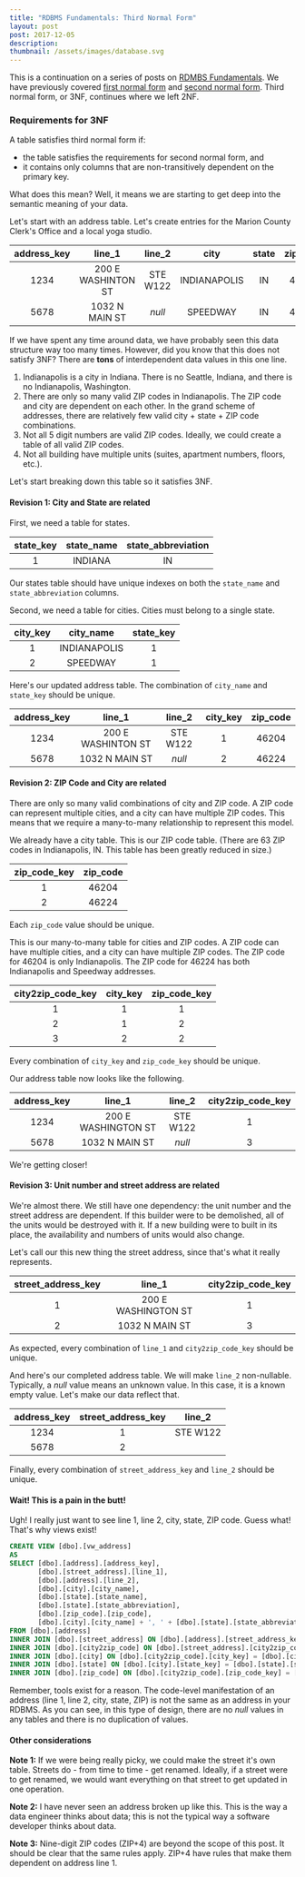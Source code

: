 ```yaml
---
title: "RDBMS Fundamentals: Third Normal Form"
layout: post
post: 2017-12-05
description:
thumbnail: /assets/images/database.svg
---
```


This is a continuation on a series of posts on [RDMBS Fundamentals](/projects#rdbms-fundamentals). We have previously covered [first normal form](/2017/12/01/rdbms-fundamentals-first-normal-form) and [second normal form](/2017/12/04/rdbms-fundamentals-second-normal-form). Third normal form, or 3NF, continues where we left 2NF.

### Requirements for 3NF

A table satisfies third normal form if:

-   the table satisfies the requirements for second normal form, and
-   it contains only columns that are non-transitively dependent on the primary key.

What does this mean? Well, it means we are starting to get deep into the semantic meaning of your data.

Let's start with an address table. Let's create entries for the Marion County Clerk's Office and a local yoga studio.

| address_key |       line_1       |  line_2  |     city     | state | zip_code |
| :---------: | :----------------: | :------: | :----------: | :---: | :------: |
|    1234     | 200 E WASHINTON ST | STE W122 | INDIANAPOLIS |  IN   |  46204   |
|    5678     |   1032 N MAIN ST   |  _null_  |   SPEEDWAY   |  IN   |  46224   |

If we have spent any time around data, we have probably seen this data structure way too many times. However, did you know that this does not satisfy 3NF? There are **tons** of interdependent data values in this one line.

1. Indianapolis is a city in Indiana. There is no Seattle, Indiana, and there is no Indianapolis, Washington.
2. There are only so many valid ZIP codes in Indianapolis. The ZIP code and city are dependent on each other. In the grand scheme of addresses, there are relatively few valid city + state + ZIP code combinations.
3. Not all 5 digit numbers are valid ZIP codes. Ideally, we could create a table of all valid ZIP codes.
4. Not all building have multiple units (suites, apartment numbers, floors, etc.).

Let's start breaking down this table so it satisfies 3NF.

#### Revision 1: City and State are related

First, we need a table for states.

| state_key | state_name | state_abbreviation |
| :-------: | :--------: | :----------------: |
|     1     |  INDIANA   |         IN         |

Our states table should have unique indexes on both the `state_name` and `state_abbreviation` columns.

Second, we need a table for cities. Cities must belong to a single state.

| city_key |  city_name   | state_key |
| :------: | :----------: | :-------: |
|    1     | INDIANAPOLIS |     1     |
|    2     |   SPEEDWAY   |     1     |

Here's our updated address table. The combination of `city_name` and `state_key` should be unique.

| address_key |       line_1       |  line_2  | city_key | zip_code |
| :---------: | :----------------: | :------: | :------: | :------: |
|    1234     | 200 E WASHINTON ST | STE W122 |    1     |  46204   |
|    5678     |   1032 N MAIN ST   |  _null_  |    2     |  46224   |

#### Revision 2: ZIP Code and City are related

There are only so many valid combinations of city and ZIP code. A ZIP code can represent multiple cities, and a city can have multiple ZIP codes. This means that we require a many-to-many relationship to represent this model.

We already have a city table. This is our ZIP code table. (There are 63 ZIP codes in Indianapolis, IN. This table has been greatly reduced in size.)

| zip_code_key | zip_code |
| :----------: | :------: |
|      1       |  46204   |
|      2       |  46224   |

Each `zip_code` value should be unique.

This is our many-to-many table for cities and ZIP codes. A ZIP code can have multiple cities, and a city can have multiple ZIP codes. The ZIP code for 46204 is only Indianapolis. The ZIP code for 46224 has both Indianapolis and Speedway addresses.

| city2zip_code_key | city_key | zip_code_key |
| :---------------: | :------: | :----------: |
|         1         |    1     |      1       |
|         2         |    1     |      2       |
|         3         |    2     |      2       |

Every combination of `city_key` and `zip_code_key` should be unique.

Our address table now looks like the following.

| address_key |       line_1        |  line_2  | city2zip_code_key |
| :---------: | :-----------------: | :------: | :---------------: |
|    1234     | 200 E WASHINGTON ST | STE W122 |         1         |
|    5678     |   1032 N MAIN ST    |  _null_  |         3         |

We're getting closer!

#### Revision 3: Unit number and street address are related

We're almost there. We still have one dependency: the unit number and the street address are dependent. If this builder were to be demolished, all of the units would be destroyed with it. If a new building were to built in its place, the availability and numbers of units would also change.

Let's call our this new thing the street address, since that's what it really represents.

| street_address_key |       line_1        | city2zip_code_key |
| :----------------: | :-----------------: | :---------------: |
|         1          | 200 E WASHINGTON ST |         1         |
|         2          |   1032 N MAIN ST    |         3         |

As expected, every combination of `line_1` and `city2zip_code_key` should be unique.

And here's our completed address table. We will make `line_2` non-nullable. Typically, a _null_ value means an unknown value. In this case, it is a known empty value. Let's make our data reflect that.

| address_key | street_address_key |  line_2  |
| :---------: | :----------------: | :------: |
|    1234     |         1          | STE W122 |
|    5678     |         2          |          |

Finally, every combination of `street_address_key` and `line_2` should be unique.

#### Wait! This is a pain in the butt!

Ugh! I really just want to see line 1, line 2, city, state, ZIP code. Guess what! That's why views exist!

```sql
CREATE VIEW [dbo].[vw_address]
AS
SELECT [dbo].[address].[address_key],
       [dbo].[street_address].[line_1],
       [dbo].[address].[line_2],
       [dbo].[city].[city_name],
       [dbo].[state].[state_name],
       [dbo].[state].[state_abbreviation],
       [dbo].[zip_code].[zip_code],
       [dbo].[city].[city_name] + ', ' + [dbo].[state].[state_abbreviation] + ' ' + [dbo].[zip_code].[zip_code] AS line_3
FROM [dbo].[address]
INNER JOIN [dbo].[street_address] ON [dbo].[address].[street_address_key] = [dbo].[street_address].[street_address_key]
INNER JOIN [dbo].[city2zip_code] ON [dbo].[street_address].[city2zip_code_key] = [dbo].[city2zip_code].[city2zip_code_key]
INNER JOIN [dbo].[city] ON [dbo].[city2zip_code].[city_key] = [dbo].[city].[city_key]
INNER JOIN [dbo].[state] ON [dbo].[city].[state_key] = [dbo].[state].[state_key]
INNER JOIN [dbo].[zip_code] ON [dbo].[city2zip_code].[zip_code_key] = [dbo].[zip_code].[zip_code_key]
```

Remember, tools exist for a reason. The code-level manifestation of an address (line 1, line 2, city, state, ZIP) is not the same as an address in your RDBMS. As you can see, in this type of design, there are no _null_ values in any tables and there is no duplication of values.

#### Other considerations

**Note 1:** If we were being really picky, we could make the street it's own table. Streets do - from time to time - get renamed. Ideally, if a street were to get renamed, we would want everything on that street to get updated in one operation.

**Note 2:** I have never seen an address broken up like this. This is the way a data engineer thinks about data; this is not the typical way a software developer thinks about data.

**Note 3:** Nine-digit ZIP codes (ZIP+4) are beyond the scope of this post. It should be clear that the same rules apply. ZIP+4 have rules that make them dependent on address line 1.
